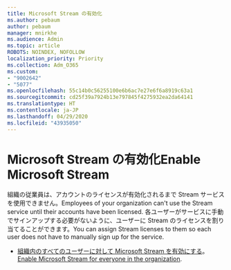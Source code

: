 ```yaml
---
title: Microsoft Stream の有効化
ms.author: pebaum
author: pebaum
manager: mnirkhe
ms.audience: Admin
ms.topic: article
ROBOTS: NOINDEX, NOFOLLOW
localization_priority: Priority
ms.collection: Adm_O365
ms.custom:
- "9002642"
- "5077"
ms.openlocfilehash: 55c14b0c56255100e6b6ac7e27e6f6a8919c63a1
ms.sourcegitcommit: cd25f39a7924b13e797845f4275932ea2da64141
ms.translationtype: HT
ms.contentlocale: ja-JP
ms.lasthandoff: 04/29/2020
ms.locfileid: "43935050"
---
```

# <a name="enable-microsoft-stream"></a><span data-ttu-id="9c6fc-102">Microsoft Stream の有効化</span><span class="sxs-lookup"><span data-stu-id="9c6fc-102">Enable Microsoft Stream</span></span>

<span data-ttu-id="9c6fc-103">組織の従業員は、アカウントのライセンスが有効化されるまで Stream サービスを使用できません。</span><span class="sxs-lookup"><span data-stu-id="9c6fc-103">Employees of your organization can't use the Stream service until their accounts have been licensed.</span></span> <span data-ttu-id="9c6fc-104">各ユーザーがサービスに手動でサインアップする必要がないように、ユーザーに Stream のライセンスを割り当てることができます。</span><span class="sxs-lookup"><span data-stu-id="9c6fc-104">You can assign Stream licenses to them so each user does not have to manually sign up for the service.</span></span>

- <span data-ttu-id="9c6fc-105">[組織内のすべてのユーザーに対して Microsoft Stream を有効にする](https://docs.microsoft.com/stream/assign-user-licenses)。</span><span class="sxs-lookup"><span data-stu-id="9c6fc-105">[Enable Microsoft Stream for everyone in the organization](https://docs.microsoft.com/stream/assign-user-licenses).</span></span>
